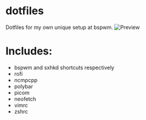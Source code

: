 # dotfiles
Dotfiles for my own unique setup at bspwm.
![Preview](https://cdn.discordapp.com/attachments/333674663815413760/671374834562891796/unknown.png)

# Includes:
- bspwm and sxhkd shortcuts respectively
- rofi
- ncmpcpp
- polybar
- picom
- neofetch
- vimrc
- zshrc

